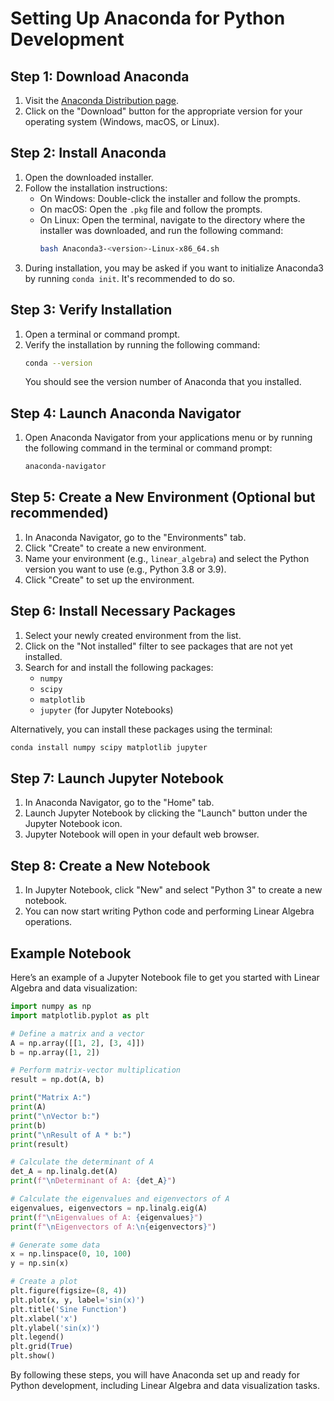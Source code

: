 # Setting Up Anaconda for Python Development

## Step 1: Download Anaconda
1. Visit the [Anaconda Distribution page](https://www.anaconda.com/products/distribution).
2. Click on the "Download" button for the appropriate version for your operating system (Windows, macOS, or Linux).

## Step 2: Install Anaconda
1. Open the downloaded installer.
2. Follow the installation instructions:
   - On Windows: Double-click the installer and follow the prompts.
   - On macOS: Open the `.pkg` file and follow the prompts.
   - On Linux: Open the terminal, navigate to the directory where the installer was downloaded, and run the following command:
     ```bash
     bash Anaconda3-<version>-Linux-x86_64.sh
     ```
3. During installation, you may be asked if you want to initialize Anaconda3 by running `conda init`. It's recommended to do so.

## Step 3: Verify Installation
1. Open a terminal or command prompt.
2. Verify the installation by running the following command:
   ```bash
   conda --version
   ```
   You should see the version number of Anaconda that you installed.

## Step 4: Launch Anaconda Navigator
1. Open Anaconda Navigator from your applications menu or by running the following command in the terminal or command prompt:
   ```bash
   anaconda-navigator
   ```

## Step 5: Create a New Environment (Optional but recommended)
1. In Anaconda Navigator, go to the "Environments" tab.
2. Click "Create" to create a new environment.
3. Name your environment (e.g., `linear_algebra`) and select the Python version you want to use (e.g., Python 3.8 or 3.9).
4. Click "Create" to set up the environment.

## Step 6: Install Necessary Packages
1. Select your newly created environment from the list.
2. Click on the "Not installed" filter to see packages that are not yet installed.
3. Search for and install the following packages:
   - `numpy`
   - `scipy`
   - `matplotlib`
   - `jupyter` (for Jupyter Notebooks)

Alternatively, you can install these packages using the terminal:
```bash
conda install numpy scipy matplotlib jupyter
```

## Step 7: Launch Jupyter Notebook
1. In Anaconda Navigator, go to the "Home" tab.
2. Launch Jupyter Notebook by clicking the "Launch" button under the Jupyter Notebook icon.
3. Jupyter Notebook will open in your default web browser.

## Step 8: Create a New Notebook
1. In Jupyter Notebook, click "New" and select "Python 3" to create a new notebook.
2. You can now start writing Python code and performing Linear Algebra operations.

## Example Notebook

Here’s an example of a Jupyter Notebook file to get you started with Linear Algebra and data visualization:

```python
import numpy as np
import matplotlib.pyplot as plt

# Define a matrix and a vector
A = np.array([[1, 2], [3, 4]])
b = np.array([1, 2])

# Perform matrix-vector multiplication
result = np.dot(A, b)

print("Matrix A:")
print(A)
print("\nVector b:")
print(b)
print("\nResult of A * b:")
print(result)

# Calculate the determinant of A
det_A = np.linalg.det(A)
print(f"\nDeterminant of A: {det_A}")

# Calculate the eigenvalues and eigenvectors of A
eigenvalues, eigenvectors = np.linalg.eig(A)
print(f"\nEigenvalues of A: {eigenvalues}")
print(f"\nEigenvectors of A:\n{eigenvectors}")

# Generate some data
x = np.linspace(0, 10, 100)
y = np.sin(x)

# Create a plot
plt.figure(figsize=(8, 4))
plt.plot(x, y, label='sin(x)')
plt.title('Sine Function')
plt.xlabel('x')
plt.ylabel('sin(x)')
plt.legend()
plt.grid(True)
plt.show()
```

By following these steps, you will have Anaconda set up and ready for Python development, including Linear Algebra and data visualization tasks.